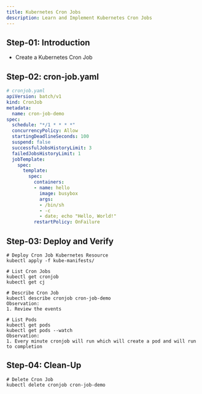 ```yaml
---
title: Kubernetes Cron Jobs
description: Learn and Implement Kubernetes Cron Jobs 
---
```


## Step-01: Introduction
- Create a Kubernetes Cron Job

## Step-02: cron-job.yaml
```yaml
# cronjob.yaml
apiVersion: batch/v1
kind: CronJob
metadata:
  name: cron-job-demo
spec:
  schedule: "*/1 * * * *"
  concurrencyPolicy: Allow
  startingDeadlineSeconds: 100
  suspend: false
  successfulJobsHistoryLimit: 3
  failedJobsHistoryLimit: 1
  jobTemplate:
    spec:
      template:
        spec:
          containers:
          - name: hello
            image: busybox
            args:
            - /bin/sh
            - -c
            - date; echo "Hello, World!"
          restartPolicy: OnFailure
```

## Step-03: Deploy and Verify
```t
# Deploy Cron Job Kubernetes Resource
kubectl apply -f kube-manifests/

# List Cron Jobs
kubectl get cronjob
kubectl get cj

# Describe Cron Job
kubectl describe cronjob cron-job-demo 
Observation:
1. Review the events

# List Pods
kubectl get pods
kubectl get pods --watch
Observation: 
1. Every minute cronjob will run which will create a pod and will run to completion
```

## Step-04: Clean-Up
```t
# Delete Cron Job
kubectl delete cronjob cron-job-demo 
```


